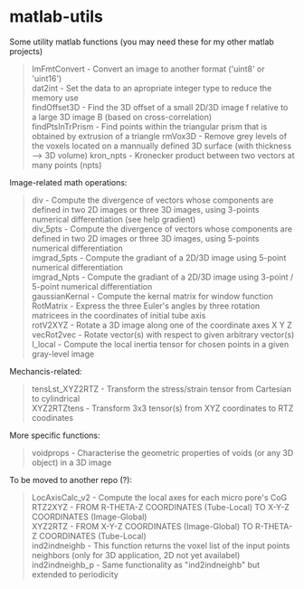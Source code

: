 # matlab-utils
Some utility matlab functions (you may need these for my other matlab projects)   

  > ImFmtConvert - Convert an image to another format ('uint8' or 'uint16')  
  > dat2int - Set the data to an apropriate integer type to reduce the memory use  
  > findOffset3D - Find the 3D offset of a small 2D/3D image f relative to a large 3D image B (based on cross-correlation)  
  > findPtsInTrPrism - Find points within the triangular prism that is obtained by extrusion of a triangle
  > rmVox3D - Remove grey levels of the voxels located on a mannually defined 3D surface (with thickness --> 3D volume)
  > kron_npts - Kronecker product between two vectors at many points (npts)

Image-related math operations:  
  > div - Compute the divergence of vectors whose components are defined in two 2D images or three 3D images, using 3-points numerical differentiation (see help gradient)  
  > div_5pts - Compute the divergence of vectors whose components are defined in two 2D images or three 3D images, using 5-points numerical differentiation  
  > imgrad_5pts - Compute the gradiant of a 2D/3D image using 5-point numerical differentiation  
  > imgrad_Npts - Compute the gradiant of a 2D/3D image using 3-point / 5-point numerical differentiation  
  > gaussianKernal - Compute the kernal matrix for window function  
  > RotMatrix - Express the three Euler's angles by three rotation matricees in the coordinates of initial tube axis  
  > rotV2XYZ - Rotate a 3D image along one of the coordinate axes X Y Z  
  > vecRot2vec - Rotate vector(s) with respect to given arbitrary vector(s)  
  > I_local - Compute the local inertia tensor for chosen points in a given gray-level image  

Mechancis-related:  
  > tensLst_XYZ2RTZ - Transform the stress/strain tensor from Cartesian to cylindrical  
  > XYZ2RTZtens - Transform 3x3 tensor(s) from XYZ coordinates to RTZ coodinates  

More specific functions:  
  > voidprops - Characterise the geometric properties of voids (or any 3D object) in a 3D image

To be moved to another repo (?):  
  > LocAxisCalc_v2 - Compute the local axes for each micro pore's CoG  
  > RTZ2XYZ - FROM R-THETA-Z COORDINATES (Tube-Local) TO X-Y-Z COORDINATES (Image-Global)  
  > XYZ2RTZ - FROM X-Y-Z COORDINATES (Image-Global) TO R-THETA-Z COORDINATES (Tube-Local)  
  > ind2indneighb - This function returns the voxel list of the input points neighbors (only for 3D application, 2D not yet availabel)  
  > ind2indneighb_p - Same functionality as "ind2indneighb" but extended to periodicity
  > 
 
